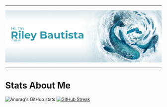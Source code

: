 <!--
**RileyBautista/RileyBautista** is a ✨ _special_ ✨ repository because its `README.md` (this file) appears on your GitHub profile.

Here are some ideas to get you started:

- 🔭 I’m currently working on ...
- 🌱 I’m currently learning ...
- 👯 I’m looking to collaborate on ...
- 🤔 I’m looking for help with ...
- 💬 Ask me about ...
- 📫 How to reach me: ...
- 😄 Pronouns: ...
- ⚡ Fun fact: ...
-->
<hr>

![alt text](https://github.com/RileyBautista/RileyBautista/blob/main/New%20Project(38).png?raw=true)
<hr>

# Stats About Me
![Anurag's GitHub stats](https://github-readme-stats.vercel.app/api?username=RileyBautista&show_icons=true&theme=prussian&hide_border=true)
[![GitHub Streak](https://streak-stats.demolab.com?user=RileyBautista&theme=prussian&hide_border=true)](https://git.io/streak-stats)
